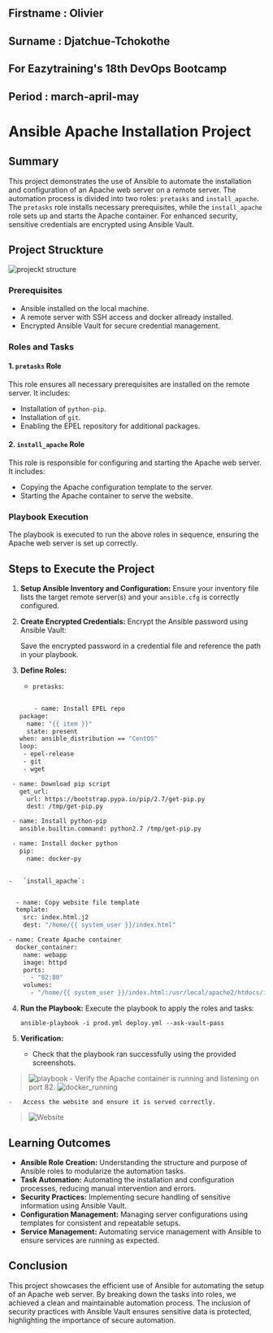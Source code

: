 ## Firstname : Olivier

## Surname : Djatchue-Tchokothe

## For Eazytraining's 18th DevOps Bootcamp

## Period : march-april-may

# Ansible Apache Installation Project

## Summary

This project demonstrates the use of Ansible to automate the installation and configuration of an Apache web server on a remote server. The automation process is divided into two roles: `pretasks` and `install_apache`. The `pretasks` role installs necessary prerequisites, while the `install_apache` role sets up and starts the Apache container. For enhanced security, sensitive credentials are encrypted using Ansible Vault.

## Project Struckture
![projeckt structure](https://github.com/user-attachments/assets/3786999b-6b7e-47fd-a58b-b3456fdaf70f)

### Prerequisites

-   Ansible installed on the local machine.
-   A remote server with SSH access and docker allready installed.
-   Encrypted Ansible Vault for secure credential management.

### Roles and Tasks

#### 1. `pretasks` Role

This role ensures all necessary prerequisites are installed on the remote server. It includes:

-   Installation of `python-pip`.
-   Installation of `git`.
-   Enabling the EPEL repository for additional packages.

#### 2. `install_apache` Role

This role is responsible for configuring and starting the Apache web server. It includes:

-   Copying the Apache configuration template to the server.
-   Starting the Apache container to serve the website.

### Playbook Execution

The playbook is executed to run the above roles in sequence, ensuring the Apache web server is set up correctly.

## Steps to Execute the Project

1.  **Setup Ansible Inventory and Configuration:** Ensure your inventory file lists the target remote server(s) and your `ansible.cfg` is correctly configured.
    
2.  **Create Encrypted Credentials:** Encrypt the Ansible password using Ansible Vault:
    
    Save the encrypted password in a credential file and reference the path in your playbook.
    
3.  **Define Roles:**
    
    -   `pretasks`:
        
```bash
    
       - name: Install EPEL repo
   package:
     name: "{{ item }}"
     state: present
   when: ansible_distribution == "CentOS"
   loop:
    - epel-release
    - git
    - wget

 - name: Download pip script
   get_url:
     url: https://bootstrap.pypa.io/pip/2.7/get-pip.py
     dest: /tmp/get-pip.py

 - name: Install python-pip
   ansible.builtin.command: python2.7 /tmp/get-pip.py

 - name: Install docker python
   pip:
     name: docker-py
   
   ```
        
    -   `install_apache`:
        
```bash

  - name: Copy website file template
  template:
    src: index.html.j2
    dest: "/home/{{ system_user }}/index.html"

- name: Create Apache container
  docker_container:
    name: webapp
    image: httpd
    ports:
      - "82:80"
    volumes:
      - "/home/{{ system_user }}/index.html:/usr/local/apache2/htdocs/index.html"
```
        
4.  **Run the Playbook:** Execute the playbook to apply the roles and tasks:
    
    `ansible-playbook -i prod.yml deploy.yml --ask-vault-pass` 
    
5.  **Verification:**
    
    -   Check that the playbook ran successfully using the provided screenshots.
  >![playbook](https://github.com/user-attachments/assets/d0786f46-a7f0-4fea-a75e-7ff5f9fb18c2)
    -   Verify the Apache container is running and listening on port 82.
   >![docker_running](https://github.com/user-attachments/assets/0ed7df57-a5ce-49b7-9e21-a74cf5c6cf37)

    -   Access the website and ensure it is served correctly.
 >![Website](https://github.com/user-attachments/assets/1eb567cd-b146-48e9-a215-c454d2d03488)

## Learning Outcomes

-   **Ansible Role Creation:** Understanding the structure and purpose of Ansible roles to modularize the automation tasks.
-   **Task Automation:** Automating the installation and configuration processes, reducing manual intervention and errors.
-   **Security Practices:** Implementing secure handling of sensitive information using Ansible Vault.
-   **Configuration Management:** Managing server configurations using templates for consistent and repeatable setups.
-   **Service Management:** Automating service management with Ansible to ensure services are running as expected.

## Conclusion

This project showcases the efficient use of Ansible for automating the setup of an Apache web server. By breaking down the tasks into roles, we achieved a clean and maintainable automation process. The inclusion of security practices with Ansible Vault ensures sensitive data is protected, highlighting the importance of secure automation.
